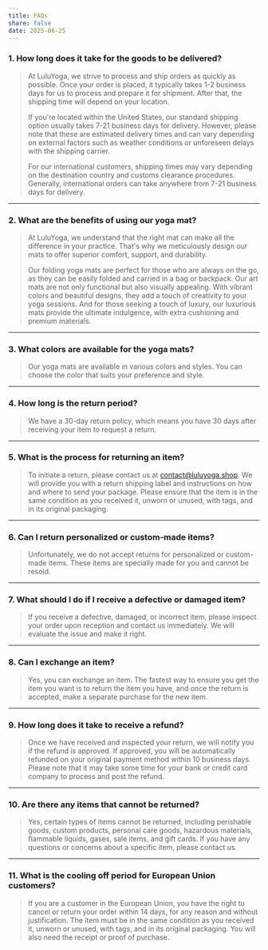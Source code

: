 ```yaml
---
title: FAQs
share: false
date: 2025-06-25
---
```



### 1. How long does it take for the goods to be delivered?

> At LuluYoga, we strive to process and ship orders as quickly as possible. Once your order is placed, it typically takes 1-2 business days for us to process and prepare it for shipment. After that, the shipping time will depend on your location.
>
> If you're located within the United States, our standard shipping option usually takes 7-21 business days for delivery. However, please note that these are estimated delivery times and can vary depending on external factors such as weather conditions or unforeseen delays with the shipping carrier.
>
> For our international customers, shipping times may vary depending on the destination country and customs clearance procedures. Generally, international orders can take anywhere from 7-21 business days for delivery.

---

### 2. What are the benefits of using our yoga mat?

> At LuluYoga, we understand that the right mat can make all the difference in your practice. That's why we meticulously design our mats to offer superior comfort, support, and durability.
>
> Our folding yoga mats are perfect for those who are always on the go, as they can be easily folded and carried in a bag or backpack. Our art mats are not only functional but also visually appealing. With vibrant colors and beautiful designs, they add a touch of creativity to your yoga sessions. And for those seeking a touch of luxury, our luxurious mats provide the ultimate indulgence, with extra cushioning and premium materials.

---

### 3. What colors are available for the yoga mats?

> Our yoga mats are available in various colors and styles. You can choose the color that suits your preference and style.

---

### 4. How long is the return period?

> We have a 30-day return policy, which means you have 30 days after receiving your item to request a return.

---

### 5. What is the process for returning an item?

> To initiate a return, please contact us at contact@luluyoga.shop. We will provide you with a return shipping label and instructions on how and where to send your package. Please ensure that the item is in the same condition as you received it, unworn or unused, with tags, and in its original packaging.

---

### 6. Can I return personalized or custom-made items?

> Unfortunately, we do not accept returns for personalized or custom-made items. These items are specially made for you and cannot be resold.

---

### 7. What should I do if I receive a defective or damaged item?

> If you receive a defective, damaged, or incorrect item, please inspect your order upon reception and contact us immediately. We will evaluate the issue and make it right.

---

### 8. Can I exchange an item?

> Yes, you can exchange an item. The fastest way to ensure you get the item you want is to return the item you have, and once the return is accepted, make a separate purchase for the new item.

---

### 9. How long does it take to receive a refund?

> Once we have received and inspected your return, we will notify you if the refund is approved. If approved, you will be automatically refunded on your original payment method within 10 business days. Please note that it may take some time for your bank or credit card company to process and post the refund.

---

### 10. Are there any items that cannot be returned?

> Yes, certain types of items cannot be returned, including perishable goods, custom products, personal care goods, hazardous materials, flammable liquids, gases, sale items, and gift cards. If you have any questions or concerns about a specific item, please contact us.

---

### 11. What is the cooling off period for European Union customers?

> If you are a customer in the European Union, you have the right to cancel or return your order within 14 days, for any reason and without justification. The item must be in the same condition as you received it, unworn or unused, with tags, and in its original packaging. You will also need the receipt or proof of purchase.
